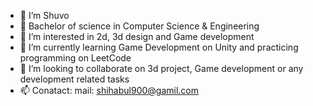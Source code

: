 - 👋 I’m Shuvo
- 🏫 Bachelor of science in Computer Science & Engineering
- 👀 I’m interested in 2d, 3d design and Game development
- 🌱 I’m currently learning Game Development on Unity and practicing programming on LeetCode
- 💞️ I’m looking to collaborate on 3d project, Game development or any development related tasks
- 📫 Conatact: mail: shihabul900@gamil.com
